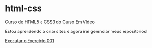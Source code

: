 # html-css
 Curso de HTML5 e CSS3 do Curso Em Vídeo

 Estou aprendendo a criar sites e agora irei gerenciar meus repositórios!

<a href="https://cainan-clemente-fernandes.github.io/html-css/exercicios/ex001/index.html">
Executar o Exercícío 001</a>
